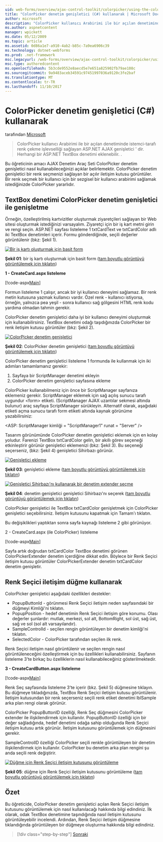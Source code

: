 ```yaml
---
uid: web-forms/overview/ajax-control-toolkit/colorpicker/using-the-colorpicker-control-extender-cs
title: "ColorPicker denetim genişletici (C#) kullanarak | Microsoft Docs"
author: microsoft
description: "ColorPicker kullanıcı Arabirimi ile bir açılan denetiminde istemci-tarafı renk çekme işlevselliği sağlayan ASP.NET AJAX genişletici ' dir. Tüm ASP.NET eklenebilecek..."
ms.author: aspnetcontent
manager: wpickett
ms.date: 05/12/2009
ms.topic: article
ms.assetid: 0d86a1e7-a910-4ab2-b85c-7a9ea6906c39
ms.technology: dotnet-webforms
ms.prod: .net-framework
msc.legacyurl: /web-forms/overview/ajax-control-toolkit/colorpicker/using-the-colorpicker-control-extender-cs
msc.type: authoredcontent
ms.openlocfilehash: 5b3cde9552e8aecd5e7e651a825902fb79ae108c
ms.sourcegitcommit: 9a9483aceb34591c97451997036a9120c3fe2baf
ms.translationtype: MT
ms.contentlocale: tr-TR
ms.lasthandoff: 11/10/2017
---
```

<a name="using-the-colorpicker-control-extender-c"></a>ColorPicker denetim genişletici (C#) kullanarak
====================
tarafından [Microsoft](https://github.com/microsoft)

> ColorPicker kullanıcı Arabirimi ile bir açılan denetiminde istemci-tarafı renk çekme işlevselliği sağlayan ASP.NET AJAX genişletici ' dir. Herhangi bir ASP.NET TextBox denetimi eklenebilir. .


Bu öğreticinin amacı AJAX Denetim Araç Seti ColorPicker denetim genişletici nasıl kullanabileceğinizi açıklar belirlemektir. ColorPicker denetim genişletici bir renk seçmenizi sağlayan bir açılır iletişim kutusu görüntüler. Bir renk seçmek bir kullanıcı için bir sezgisel bir kullanıcı arabirimi sağlamak istediğinizde ColorPicker yararlıdır.

## <a name="extending-a-textbox-control-with-the-colorpicker-control-extender"></a>TextBox denetimi ColorPicker denetim genişletici ile genişletme

Örneğin, özelleştirilmiş kartvizitler oluşturmak ziyaretçileri sağlayan bir Web sitesi oluşturmak istediğinizi varsayalım. Ziyaretçi için bir iş kart metni girin ve rengi seçin. ASP.NET sayfası listeleme 1 txtCardText ve txtCardColor adlı iki TextBox denetimleri içerir. Formu gönderdiğinde, seçili değerler görüntülenir (bkz: Şekil 1).


[![Bir iş kartı oluşturmak için basit form](using-the-colorpicker-control-extender-cs/_static/image1.jpg)](using-the-colorpicker-control-extender-cs/_static/image1.png)

**Şekil 01**: bir iş kartı oluşturmak için basit form ([tam boyutlu görüntüyü görüntülemek için tıklatın](using-the-colorpicker-control-extender-cs/_static/image2.png))


**1 - CreateCard.aspx listeleme**

[!code-aspx[Main](using-the-colorpicker-control-extender-cs/samples/sample1.aspx)]

Formun listeleme 1 çalışır, ancak bir iyi kullanıcı deneyimi sağlamaz. Bir renk metin kutusuna yazmak kullanıcı vardır. Özel renk - kullanıcı istiyorsa, örneğin, yalnızca pea yeşil - sonra kullanıcı sağ gölgesini HTML renk kodu yardıma olmadan tahmin gerekir.

ColorPicker denetim genişletici daha iyi bir kullanıcı deneyimi oluşturmak için kullanabilirsiniz. TextBox denetimi odağı taşıdığınızda ColorPicker bir renk iletişim kutusu görüntüler (bkz: Şekil 2).


[![ColorPicker denetim genişletici](using-the-colorpicker-control-extender-cs/_static/image2.jpg)](using-the-colorpicker-control-extender-cs/_static/image3.png)

**Şekil 02**: ColorPicker denetim genişletici ([tam boyutlu görüntüyü görüntülemek için tıklatın](using-the-colorpicker-control-extender-cs/_static/image4.png))


ColorPicker denetim genişletici listeleme 1 formunda ile kullanmak için iki adımları tamamlamanız gerekir:

1. Sayfaya bir ScriptManager denetimi ekleyin
2. ColorPicker denetim genişletici sayfasına ekleme

ColorPicker kullanabilmeniz için önce bir ScriptManager sayfanıza eklemeniz gerekir. ScriptManager eklemek için sağ açılış sunucu tarafı uygundur &lt;form&gt; etiketi. (ScriptManager AJAX uzantılar sekmesi altında bulunur) araç sayfaya ScriptManager sürükleyin. Alternatif olarak, aşağıdaki etiketi açma sunucu tarafı form etiketi altında kaynak görünüme yazabilirsiniz:

&lt;ASP: ScriptManager kimliği = "ScriptManager1" runat = "Server" /&gt;

Tasarım görünümünde ColorPicker denetim genişletici eklemek için en kolay yoludur. Farenizi TextBox txtCardColor gelin, bir akıllı görev seçeneği etkinleştirir görünür genişletici eklemenizi (bkz: Şekil 3). Bu seçeneği seçerseniz, (bkz: Şekil 4) genişletici Sihirbazı görünür.


[![Genişletici ekleme](using-the-colorpicker-control-extender-cs/_static/image3.jpg)](using-the-colorpicker-control-extender-cs/_static/image5.png)

**Şekil 03**: genişletici ekleme ([tam boyutlu görüntüyü görüntülemek için tıklatın](using-the-colorpicker-control-extender-cs/_static/image6.png))


[![Genişletici Sihirbazı'nı kullanarak bir denetim extender seçme](using-the-colorpicker-control-extender-cs/_static/image4.jpg)](using-the-colorpicker-control-extender-cs/_static/image7.png)

**Şekil 04**: denetim genişletici genişletici Sihirbazı'nı seçerek ([tam boyutlu görüntüyü görüntülemek için tıklatın](using-the-colorpicker-control-extender-cs/_static/image8.png))


ColorPicker genişletici ile TextBox txtCardColor genişletmek için ColorPicker genişletici seçebilirsiniz. İletişim kutusunu kapatmak için Tamam'ı tıklatın.

Bu değişiklikleri yaptıktan sonra sayfa kaynağı listeleme 2 gibi görünüyor.

2 - CreateCard.aspx (ile ColorPicker) listeleme

[!code-aspx[Main](using-the-colorpicker-control-extender-cs/samples/sample2.aspx)]

Sayfa artık doğrudan txtCardColor TextBox denetimi görünen ColorPickerExtender denetim içerdiğine dikkat edin. Böylece bir Renk Seçici iletişim kutusu görüntüler ColorPickerExtender denetim txtCardColor denetim genişletir.

## <a name="using-a-button-to-launch-the-color-picker-dialog"></a>Renk Seçici iletişim düğme kullanarak

ColorPicker genişletici aşağıdaki özellikleri destekler:

- PopupButtonId - görünmesi Renk Seçici iletişim neden sayfasındaki bir düğmeyi Kimliği'ni tıklatın.
- PopupPosition - hedef denetimin Renk Seçici iletişim göre konumu. Olası değerler şunlardır: mutlak, merkezi, sol alt, BottomRight, sol üst, sağ üst, sağ ve sol (sol alt varsayılandır).
- SampleControlId - seçilen rengin görüntüleyen bir denetim kimliği'ni tıklatın.
- SelectedColor - ColorPicker tarafından seçilen ilk renk.

Renk Seçici iletişim nasıl görüntülenir ve seçilen rengin nasıl görüntüleneceğini özelleştirmek için bu özellikleri kullanabilirsiniz. Sayfanın listeleme 3'te birkaç bu özelliklerin nasıl kullanabileceğiniz gösterilmektedir.

**3 - CreateCardButton.aspx listeleme**

[!code-aspx[Main](using-the-colorpicker-control-extender-cs/samples/sample3.aspx)]

Renk Seç sayfasında listeleme 3'te içerir (bkz. Şekil 5) düğmesine tıklayın. Bu düğmeye tıkladığınızda, TextBox Renk Seçici iletişim kutusu görüntülenir. İletişim kutusundan bir renk seçerseniz seçili renk etiket denetimi lblSample arka plan rengi olarak görünür.

ColorPicker PopupButtonID özelliği, Renk Seç düğmesini ColorPicker extender ile ilişkilendirmek için kullanılır. PopupButtonID özelliği için bir değer sağladığında, hedef denetimi odağa sahip olduğunda Renk Seçici iletişim kutusu artık görünür. İletişim kutusunu görüntülemek için düğmesini gerekir.

SampleControlID özelliği ColorPicker seçili renkle görüntüleyen bir denetim ilişkilendirmek için kullanılır. ColorPicker bu denetim arka plan rengini şu anda seçili renk değiştirir.


[![Düğme için Renk Seçici iletişim kutusunu görüntüleme](using-the-colorpicker-control-extender-cs/_static/image5.jpg)](using-the-colorpicker-control-extender-cs/_static/image9.png)

**Şekil 05**: düğme için Renk Seçici iletişim kutusunu görüntüleme ([tam boyutlu görüntüyü görüntülemek için tıklatın](using-the-colorpicker-control-extender-cs/_static/image10.png))


## <a name="summary"></a>Özet

Bu öğreticide, ColorPicker denetim genişletici açılan Renk Seçici iletişim kutusunu görüntülemek için nasıl kullanılacağı hakkında bilgi edindiniz. İlk olarak, odak TextBox denetimine taşındığında nasıl iletişim kutusunu görüntüleyebilir incelendi. Ardından, Renk Seçici iletişim düğmesine tıklandığında görüntüleyen bir düğmeye oluşturma hakkında bilgi edindiniz.

>[!div class="step-by-step"]
[Sonraki](using-the-colorpicker-control-extender-vb.md)
